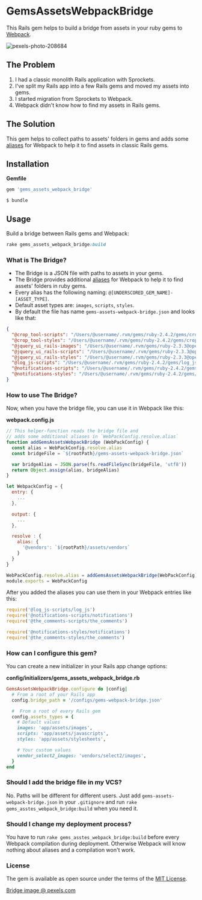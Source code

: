 # GemsAssetsWebpackBridge

This Rails gem helps to build a bridge from assets in your ruby gems to [Webpack](https://webpack.js.org/).

![pexels-photo-208684](https://user-images.githubusercontent.com/496713/36936816-18261a9c-1f1b-11e8-9c46-6b6d830fed2c.jpeg)

## The Problem

1. I had a classic monolith Rails application with Sprockets.
2. I've split my Rails app into a few Rails gems and moved my assets into gems.
3. I started migration from Sprockets to Webpack.
4. Webpack didn't know how to find my assets in Rails gems.

## The Solution

This gem helps to collect paths to assets' folders in gems and adds some [aliases](https://webpack.js.org/configuration/resolve/#resolve-alias) for Webpack to help it to find assets in classic Rails gems.

## Installation

**Gemfile**

```ruby
gem 'gems_assets_webpack_bridge'
```

```
$ bundle
```

## Usage

Build a bridge between Rails gems and Webpack:

```ruby
rake gems_assets_webpack_bridge:build
```

### What is The Bridge?

* The Bridge is a JSON file with paths to assets in your gems.
* The Bridge provides additional [aliases](https://webpack.js.org/configuration/resolve/#resolve-alias) for Webpack to help it to find assets' folders in ruby gems.
* Every alias has the following naming: `@[UNDERSCORED_GEM_NAME]-[ASSET_TYPE]`.
* Default asset types are: `images`, `scripts`, `styles`.
* By default the file has name `gems-assets-webpack-bridge.json` and looks like that:

```json
{
  "@crop_tool-scripts": "/Users/@username/.rvm/gems/ruby-2.4.2/gems/crop_tool/app/assets/javascripts",
  "@crop_tool-styles": "/Users/@username/.rvm/gems/ruby-2.4.2/gems/crop_tool/app/assets/stylesheets",
  "@jquery_ui_rails-images": "/Users/@username/.rvm/gems/ruby-2.3.3@open-cook.ru/gems/jquery-ui-rails-5.0.0/app/assets/images",
  "@jquery_ui_rails-scripts": "/Users/@username/.rvm/gems/ruby-2.3.3@open-cook.ru/gems/jquery-ui-rails-5.0.0/app/assets/javascripts",
  "@jquery_ui_rails-styles": "/Users/@username/.rvm/gems/ruby-2.3.3@open-cook.ru/gems/jquery-ui-rails-5.0.0/app/assets/stylesheets",
  "@log_js-scripts": "/Users/@username/.rvm/gems/ruby-2.4.2/gems/log_js/app/assets/javascripts",
  "@notifications-scripts": "/Users/@username/.rvm/gems/ruby-2.4.2/gems/notifications/app/assets/javascripts",
  "@notifications-styles": "/Users/@username/.rvm/gems/ruby-2.4.2/gems/notifications/app/assets/stylesheets",
}
```

### How to use The Bridge?

Now, when you have the bridge file, you can use it in Webpack like this:

**webpack.config.js**

```javascript
// This helper-function reads the bridge file and
// adds some additional aliases in `WebPackConfig.resolve.alias`
function addGemsAssetsWebpackBridge (WebPackConfig) {
  const alias = WebPackConfig.resolve.alias
  const bridgeFile = `${rootPath}/gems-assets-webpack-bridge.json`

  var bridgeAlias = JSON.parse(fs.readFileSync(bridgeFile, 'utf8'))
  return Object.assign(alias, bridgeAlias)
}

let WebpackConfig = {
  entry: {
    ...
  },

  output: {
    ...
  },

  resolve : {
    alias: {
      '@vendors': `${rootPath}/assets/vendors`
    }
  }
}

WebPackConfig.resolve.alias = addGemsAssetsWebpackBridge(WebPackConfig)
module.exports = WebPackConfig
```

After you added the aliases you can use them in your Webpack entries like this:

```javascript
require('@log_js-scripts/log_js')
require('@notifications-scripts/notifications')
require('@the_comments-scripts/the_comments')

require('@notifications-styles/notifications')
require('@the_comments-styles/the_comments')
```

### How can I configure this gem?

You can create a new initializer in your Rails app change options:

**config/initializers/gems_assets_webpack_bridge.rb**

```ruby
GemsAssetsWebpackBridge.configure do |config|
  # From a root of your Rails app
  config.bridge_path = '/configs/gems-webpack-bridge.json'

  #  From a root of every Rails gem
  config.assets_types = {
    # Default values
    images: 'app/assets/images',
    scripts: 'app/assets/javascripts',
    styles: 'app/assets/stylesheets',

    # Your custom values
    vendor_select2_images: 'vendors/select2/images',
  }
end
```

### Should I add the bridge file in my VCS?

No. Paths will be different for different users. Just add `gems-assets-webpack-bridge.json` in your `.gitignore` and run `rake gems_asstes_webpack_bridge:build` when you need it.

### Should I change my deployment process?

You have to run `rake gems_asstes_webpack_bridge:build` before every Webpack compilation during deployment. Otherwise Webpack will know nothing about aliases and a compilation won't work.

### License

The gem is available as open source under the terms of the [MIT License](https://opensource.org/licenses/MIT).

[Bridge image @ pexels.com](https://www.pexels.com/photo/architecture-autumn-blue-blue-sky-208684/)
